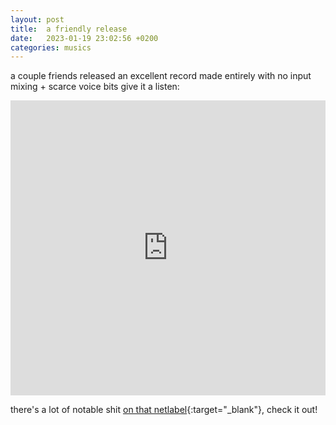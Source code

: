 ```yaml
---
layout: post
title:  a friendly release
date:   2023-01-19 23:02:56 +0200
categories: musics
---
```

a couple friends released an excellent record made entirely with no input mixing + scarce voice bits
give it a listen:

<iframe style="border: 0; width: 100%; height: 472px;" src="https://bandcamp.com/EmbeddedPlayer/album=457915539/size=large/bgcol=ffffff/linkcol=0687f5/artwork=none/transparent=true/" seamless><a href="https://pomusic.bandcamp.com/album/-">‏ by ‏</a></iframe>

there's a lot of notable shit [on that netlabel](https://pomusic.bandcamp.com/music){:target="_blank"}, check it out!
